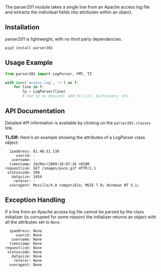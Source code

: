 The parser201 module takes a single line from an Apache access log file and extracts the individual fields into attributes within an object.

## Installation

parser201 is lightweight, with no third party dependencies. 

```shell
pip3 install parser201
```

## Usage Example

```python
from parser201 import LogParser, FMT, TZ

with open('access.log', 'r') as f:
    for line in f:
        lp = LogParser(line)
        # Use lp as desired: add to List, Dictionary, etc.
```

## API Documentation

Detailed API information is available by clicking on the `parser201.classes` link.

**TL/DR**: Here's an example showing the attributes of a LogParser class object:

```
  ipaddress: 81.48.51.130
     userid: -
   username: -
  timestamp: 24/Mar/2009:18:07:16 +0100
requestline: GET /images/puce.gif HTTP/1.1
 statuscode: 304
   datasize: 2454
    referer: -
  useragent: Mozilla/4.0 compatible; MSIE 7.0; Windows NT 5.1;
```

## Exception Handling

If a line from an Apache access log file cannot be parsed by the class initializer (is corrupted for some reason) the initializer returns an object with all the attributes set to `None`.

```
  ipaddress: None
     userid: None
   username: None
  timestamp: None
requestline: None
 statuscode: None
   datasize: None
    referer: None
  useragent: None
```
